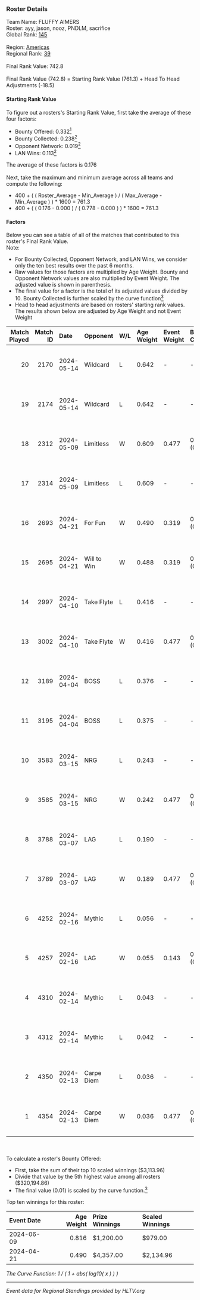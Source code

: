 ### Roster Details<br />
Team Name: FLUFFY AIMERS<br />
Roster: ayy, jason, nooz, PNDLM, sacrifice<br />
Global Rank: [145](../standings_global.md)<br />
<br />
Region: [Americas]( ../standings_americas.md)<br />
Regional Rank: [39]( ../standings_americas.md)<br />
<br />
Final Rank Value:  742.8<br />
<br />
Final Rank Value (742.8) = Starting Rank Value (761.3) + Head To Head Adjustments (-18.5)<br />

#### Starting Rank Value<br />
To figure out a rosters's Starting Rank Value, first take the average of these four factors:<br />
- Bounty Offered: 0.332[<sup>1</sup>](#table2)
- Bounty Collected: 0.238[<sup>2</sup>](#table1)
- Opponent Network: 0.019[<sup>2</sup>](#table1)
- LAN Wins: 0.113[<sup>2</sup>](#table1)

The average of these factors is 0.176<br />
<br />
Next, take the maximum and minimum average across all teams and compute the following:<br />
- 400 + ( ( Roster_Average - Min_Average ) / ( Max_Average - Min_Average ) ) * 1600 = 761.3
- 400 + ( ( 0.176 - 0.000 ) / ( 0.778 - 0.000 ) ) * 1600 = 761.3


#### Factors<br />
Below you can see a table of all of the matches that contributed to this roster's Final Rank Value.<br />
Note:<br />

- For Bounty Collected, Opponent Network, and LAN Wins, we consider only the ten best results over the past 6 months.
- Raw values for those factors are multiplied by Age Weight. Bounty and Opponent Network values are also multiplied by Event Weight. The adjusted value is shown in parenthesis.
- The final value for a factor is the total of its adjusted values divided by 10. Bounty Collected is further scaled by the curve function[<sup>3</sup>](#curveFunction)
- Head to head adjustments are based on rosters' starting rank values. The results shown below are adjusted by Age Weight and not Event Weight
<span id="table1"></span><br />


| Match Played | Match ID | Date       | Opponent    | W/L | Age Weight | Event Weight | Bounty Collected | Opponent Network | LAN Wins  | H2H Adj. | Roster                                 |
| -: | -: | :- | :- | :- | :- | :- | :- | :- | :- | -: | :- |
|           20 |     2170 | 2024-05-14 | Wildcard    | L   | 0.642      | -            | -                | -                | -         |    -5.57 | ayy, jason, nooz, PNDLM, sacrifice     |
|           19 |     2174 | 2024-05-14 | Wildcard    | L   | 0.642      | -            | -                | -                | -         |    -5.83 | ayy, jason, nooz, PNDLM, sacrifice     |
|           18 |     2312 | 2024-05-09 | Limitless   | W   | 0.609      | 0.477        | 0.001 (0.000)    | 0.159 (0.046)    | 0 (0.000) |     6.86 | ayy, jason, nooz, PNDLM, sacrifice     |
|           17 |     2314 | 2024-05-09 | Limitless   | L   | 0.609      | -            | -                | -                | -         |   -12.66 | ayy, jason, nooz, PNDLM, sacrifice     |
|           16 |     2693 | 2024-04-21 | For Fun     | W   | 0.490      | 0.319        | 0.003 (0.001)    | 0.019 (0.003)    | 1 (0.490) |     5.80 | ayy, brett, Fr3nk1e, jason, PNDLM      |
|           15 |     2695 | 2024-04-21 | Will to Win | W   | 0.488      | 0.319        | 0.001 (0.000)    | 0.000 (0.000)    | 1 (0.488) |     3.30 | ayy, brett, Fr3nk1e, jason, PNDLM      |
|           14 |     2997 | 2024-04-10 | Take Flyte  | L   | 0.416      | -            | -                | -                | -         |    -7.68 | ayy, intra, jason, PNDLM, sacrifice    |
|           13 |     3002 | 2024-04-10 | Take Flyte  | W   | 0.416      | 0.477        | 0.002 (0.000)    | 0.231 (0.046)    | 0 (0.000) |     5.52 | ayy, jason, nooz, PNDLM, sacrifice     |
|           12 |     3189 | 2024-04-04 | BOSS        | L   | 0.376      | -            | -                | -                | -         |    -5.17 | ayy, intra, jason, nooz, sacrifice     |
|           11 |     3195 | 2024-04-04 | BOSS        | L   | 0.375      | -            | -                | -                | -         |    -5.33 | ayy, intra, jason, PNDLM, sacrifice    |
|           10 |     3583 | 2024-03-15 | NRG         | L   | 0.243      | -            | -                | -                | -         |    -2.79 | ayy, intra, jason, PNDLM, sacrifice    |
|            9 |     3585 | 2024-03-15 | NRG         | W   | 0.242      | 0.477        | 0.032 (0.004)    | 0.524 (0.061)    | 0 (0.000) |     4.93 | ayy, intra, jason, PNDLM, sacrifice    |
|            8 |     3788 | 2024-03-07 | LAG         | L   | 0.190      | -            | -                | -                | -         |    -2.32 | ayy, jason, LEARSI, PNDLM, sacrifice   |
|            7 |     3789 | 2024-03-07 | LAG         | W   | 0.189      | 0.477        | 0.012 (0.001)    | 0.364 (0.033)    | 0 (0.000) |     3.70 | ayy, jason, LEARSI, PNDLM, sacrifice   |
|            6 |     4252 | 2024-02-16 | Mythic      | L   | 0.056      | -            | -                | -                | -         |    -0.80 | intra, jason, LEARSI, PNDLM, sacrifice |
|            5 |     4257 | 2024-02-16 | LAG         | W   | 0.055      | 0.143        | 0.012 (0.000)    | 0.364 (0.003)    | 0 (0.000) |     1.08 | intra, jason, LEARSI, PNDLM, sacrifice |
|            4 |     4310 | 2024-02-14 | Mythic      | L   | 0.043      | -            | -                | -                | -         |    -0.61 | intra, jason, LEARSI, PNDLM, sacrifice |
|            3 |     4312 | 2024-02-14 | Mythic      | L   | 0.042      | -            | -                | -                | -         |    -0.61 | intra, jason, LEARSI, PNDLM, sacrifice |
|            2 |     4350 | 2024-02-13 | Carpe Diem  | L   | 0.036      | -            | -                | -                | -         |    -0.70 | intra, jason, LEARSI, PNDLM, sacrifice |
|            1 |     4354 | 2024-02-13 | Carpe Diem  | W   | 0.036      | 0.477        | 0.005 (0.000)    | 0.035 (0.001)    | 0 (0.000) |     0.43 | intra, jason, LEARSI, PNDLM, sacrifice |

<br />
<span id="table2"></span><br />
To calculate a roster's Bounty Offered:<br />

- First, take the sum of their top 10 scaled winnings ($3,113.96)
- Divide that value by the 5th highest value among all rosters ($320,194.86)
- The final value (0.01) is scaled by the curve function.[<sup>3</sup>](#curveFunction)

Top ten winnings for this roster:<br />

| Event Date | Age Weight | Prize Winnings | Scaled Winnings |
| :- | -: | :- | :- |
| 2024-06-09 |      0.816 | $1,200.00      | $979.00         |
| 2024-04-21 |      0.490 | $4,357.00      | $2,134.96       |


<span id="curveFunction"></span>_The Curve Function: 1 / ( 1 + abs( log10( x ) ) )_<br />

---
_Event data for Regional Standings provided by HLTV.org_<br />
